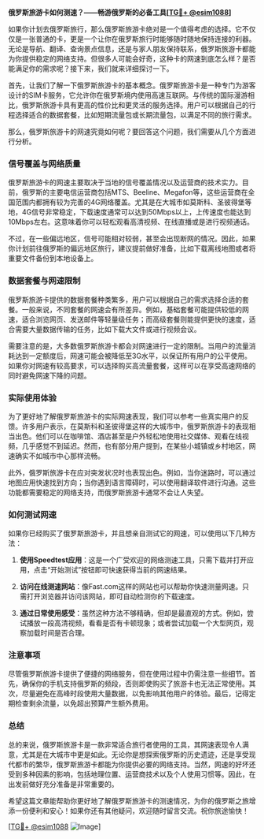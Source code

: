**俄罗斯旅游卡如何测速？——畅游俄罗斯的必备工具[[TG💪+ @esim1088](https://t.me/s/esim1088)]**

如果你计划去俄罗斯旅行，那么俄罗斯旅游卡绝对是一个值得考虑的选择。它不仅仅是一张普通的卡，更是一个让你在俄罗斯旅行时能够随时随地保持连接的利器。无论是导航、翻译、查询景点信息，还是与家人朋友保持联系，俄罗斯旅游卡都能为你提供稳定的网络支持。但很多人可能会好奇，这种卡的网速到底怎么样？是否能满足你的需求呢？接下来，我们就来详细探讨一下。

首先，让我们了解一下俄罗斯旅游卡的基本概念。俄罗斯旅游卡是一种专门为游客设计的SIM卡服务，它允许你在俄罗斯境内使用高速互联网。与传统的国际漫游相比，俄罗斯旅游卡具有更高的性价比和更灵活的服务选择。用户可以根据自己的行程选择适合的数据套餐，比如短期流量包或长期流量包，以满足不同的旅行需求。

那么，俄罗斯旅游卡的网速究竟如何呢？要回答这个问题，我们需要从几个方面进行分析。

### **信号覆盖与网络质量**

俄罗斯旅游卡的网速主要取决于当地的信号覆盖情况以及运营商的技术实力。目前，俄罗斯的主要电信运营商包括MTS、Beeline、Megafon等，这些运营商在全国范围内都拥有较为完善的4G网络覆盖。尤其是在大城市如莫斯科、圣彼得堡等地，4G信号非常稳定，下载速度通常可以达到50Mbps以上，上传速度也能达到10Mbps左右。这意味着你可以轻松观看高清视频、在线直播或是进行视频通话。

不过，在一些偏远地区，信号可能相对较弱，甚至会出现断网的情况。因此，如果你计划前往俄罗斯的偏远地区旅行，建议提前做好准备，比如下载离线地图或者将重要文件备份到本地设备上。

### **数据套餐与网速限制**

俄罗斯旅游卡提供的数据套餐种类繁多，用户可以根据自己的需求选择合适的套餐。一般来说，不同套餐的网速会有所差异。例如，基础套餐可能提供较低的网速，适合浏览网页、发送邮件等轻量级任务；而高级套餐则能提供更快的速度，适合需要大量数据传输的任务，比如下载大文件或进行视频会议。

需要注意的是，大多数俄罗斯旅游卡都会对网速进行一定的限制。当用户的流量消耗达到一定额度后，网速可能会被降低至3G水平，以保证所有用户的公平使用。如果你对网速有较高要求，可以选择购买高流量套餐，这样可以在享受高速网络的同时避免网速下降的问题。

### **实际使用体验**

为了更好地了解俄罗斯旅游卡的实际网速表现，我们可以参考一些真实用户的反馈。许多用户表示，在莫斯科和圣彼得堡这样的大城市中，俄罗斯旅游卡的表现相当出色。他们可以在咖啡馆、酒店甚至是户外轻松地使用社交媒体、观看在线视频，几乎感觉不到延迟。然而，也有部分用户提到，在某些小城镇或乡村地区，网速确实不如城市中心那样流畅。

此外，俄罗斯旅游卡在应对突发状况时也表现出色。例如，当你迷路时，可以通过地图应用快速找到方向；当你遇到语言障碍时，可以使用翻译软件进行沟通。这些功能都需要稳定的网络支持，而俄罗斯旅游卡通常不会让人失望。

### **如何测试网速**

如果你已经购买了俄罗斯旅游卡，并且想亲自测试它的网速，可以使用以下几种方法：

1. **使用Speedtest应用**：这是一个广受欢迎的网络测速工具，只需下载并打开应用，点击“开始测试”按钮即可快速获得当前的网速结果。
   
2. **访问在线测速网站**：像Fast.com这样的网站也可以帮助你快速测量网速。只需打开浏览器并访问该网站，即可自动检测你的下载速度。

3. **通过日常使用感受**：虽然这种方法不够精确，但却是最直观的方式。例如，尝试播放一段高清视频，看看是否有卡顿现象；或者尝试加载一个大型网页，观察加载时间是否合理。

### **注意事项**

尽管俄罗斯旅游卡提供了便捷的网络服务，但在使用过程中仍需注意一些细节。首先，确保你的手机支持俄罗斯的频段，否则即使购买了旅游卡也无法正常使用。其次，尽量避免在高峰时段使用大量数据，以免影响其他用户的体验。最后，记得定期检查剩余流量，以免超出预算产生额外费用。

### **总结**

总的来说，俄罗斯旅游卡是一款非常适合旅行者使用的工具，其网速表现令人满意，尤其是在大城市中更是如此。无论你是想探索俄罗斯的历史遗迹，还是享受现代都市的繁华，俄罗斯旅游卡都能为你提供必要的网络支持。当然，网速的好坏还受到多种因素的影响，包括地理位置、运营商技术以及个人使用习惯等。因此，在出发前做好充分准备是非常重要的。

希望这篇文章能帮助你更好地了解俄罗斯旅游卡的测速情况，为你的俄罗斯之旅增添一份便利和安心！如果你还有其他疑问，欢迎随时留言交流。祝你旅途愉快！

[[TG💪+ @esim1088](https://t.me/s/esim1088) ![Image](https://i.postimg.cc/4NQfJmqS/Snipaste-2025-05-13-00-14-12.png)]